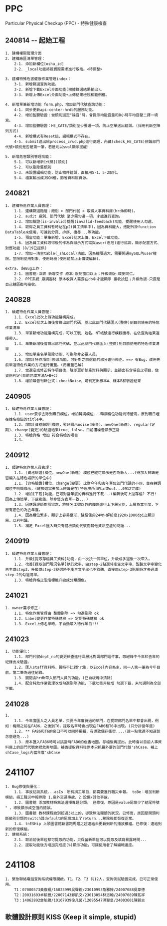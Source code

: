 # PPC
Particular Physical Checkup (PPC) - 特殊健康檢查

## 240814 -- 起始工程
    1. 建構權限管理介面
    2. 建構廠區清單管理：
        2-1. 添加新欄位[osha_id]
        2-2. _local功能將視實際需求進行取捨。<待調整>

    3. 建構特殊危害健康作業管理index：
        3-1. 新增篩選查詢功能。
        3-2. 新增下載Excel介面功能(根據篩選結果輸出)。
        3-3. 新增上傳Excel介面功能+上傳結果檢視和範例檔。

    4. 新增單筆新增功能 form.php，增加部門代號查詢功能：
        4-1. 同步更新api-center-hrdb的服務功能。
        4-2. 增加監聽驗證：當類別選定"噪音"時，會提示均能音量和8小時平均音壓二擇一填寫。
        4-3. 增加監聽驗證：HE_CATE/類別至少要選一項，防止空單送出錯誤。(採用判斷空陣列方式)
        4-4. 新增模式有Reset鈕，編輯模式不存在。
        4-5. submit送出給process_crud.php進行處理，內藏(check_HE_CATE)辨識部門代號+類別是否是第一筆，若是則以swal顯示提醒!

    5. 新增危害類別管理功能：
        5-1. 可以新增新[代碼][類別]
        5-2. 可以刪除舊類別
        5-3. 未設置編輯功能，防止物件錯誤，直接用5-1、5-2取代。
        5-4. 檔案輸出成JSON檔，節省資料庫資源。

## 240821
    1. 建構特危作業人員管理：
        1-1. 建構篩選階層：廠別 > 部門代號 > 取得人事資料庫(hrdb即時)。
        1-2. audit 廠別、部門代號 至少需勾選一項，才能進行查詢。
        1-3. 增加驗證(is-invalid)提醒(invalid-feedback)功能，提醒使用人勾選。
        1-4. 取得之員工資料暫時貼在p2(員工清單中)，因為資料龐大，搭配外掛function DataTable來使用，可達到分頁、排序、搜尋...等功能。
        1-5. 預留功能：單筆新增、Excel批次上傳、Excel下載功能。
        1-6. 因為員工資料取得後的作為與顯示方式需與user(惠旭)進行協調，顯示配置方式、對應功能 (8/19已提供)
        1-7. 增加一清空table(_shLocal)功能，因為權限過大，需要開通mySQL內user權限，並限制使用對象、使用時機(使用前禁止上傳或編輯)。

    extra. deBug工作：
        2-1. 圖書館-深耕 新增文件 原本-限制窗口以上；升級改版-環安同仁。
        2-2. PPE系統 廠調器材 原本收貨人需要在db中才能顯示 接收按鈕；升級改版-只要是自己轄區都可接收。

## 240828
    1. 續建特危作業人員管理：
        1.1. Excel批次上傳功能建構完成。
        1.2. Excel批次上傳後會篩出部門代碼，並以此部門代碼匯入(整併)到目前使用的特危作業清單 
        1.3. 單筆新增功能建構完成，可以工號、姓名、NT帳號進行模糊搜尋，在依查詢結果選擇帶入。
        1.4. 單筆新增後會篩出部門代碼，並以此部門代碼匯入(整併)到目前使用的特危作業清單 
        1.5. 增加單筆名單刪除功能，可剔除非必要人員。
        1.6. 增加[特作項目]修改功能，可針對之前選錯的部分進行修正。==> 有Bug，改用先前單選特危作業的方式進行覆蓋。(用覆蓋已解)
        1.7. 當選定或修正特作項目後，隨即更新該筆資料與顯示，並篩出有含噪音之項目，做資格判定(目前完成方法A+B+C)
        1.8. 增加噪音判斷公式：checkNoise，可判定出樣本A、樣本B和驗證結果

## 240905
    1. 續建特危作業人員管理：
        1.1. user要求去除到職日欄位，增加轉調欄位...轉調欄位功能尚待釐清，原到職日埋在姓名按鈕的title中。
        1.2. 增加[資格驗證]欄位，暫時顯示noise(噪音)、newOne(新進)、regular(定期)、change(變更)的驗證結果true、false。目前僅噪音顯示正常
        1.3. 特檢資格 增加 符合特檢的項目
        1.4.

## 240912
    1. 續建特危作業人員管理：
        1.1. [資格驗證]欄位，newOne(新進) 欄位已經可顯示是否為新人...(待加入辨識是否編入在特危場所的單位中)
        1.1. [資格驗證]欄位，change(變更) 比對今年和去年單位部門代碼的不同，並在轉調欄位中明顯顯示，(維獨還需要加上辨識是在[特危場所]的in或out...0912完成)
        1.2. 增加[下載]功能，已可對當年度的資料進行下載...(編輯後可上拋存檔? 不行! 因為上傳簡單，下載複雜，除非雙方表單一致...)
        1.3. 因應護理師對照需求，將姓名工號以外的欄位進行上下層分割，上層為當年度，下層有底色的為去年度。
        1.4. 因為欄位繁多，顯示上容易變形，建議使用24吋+解析度1920x1080dpi之顯示器，以利判讀。
        1.5. 補足 Excel匯入時只有健檢類別代號而其他資訊空虛的問題...

## 240919
    1. 續建特危作業人員管理：
        1.1. 升級[提取存檔員工資料]功能，由一次按一個單位，升級成多選後一次帶入。
        1.2. 改善[提取部門現況名單]執行效率，由step-2點選時產生文字串、監聽文字串變化再生成step3，升級成step-2點選時不產生文字串也不監聽，直接由step-3點擊時才去過濾step-2的勾選清單。
        1.3. 特檢資格之泡泡標籤升級成分類顏色。

## 241021
    1. owner需求修正：
        1.1. 特危作業管理由 整體刪除 => 勾選刪除 ok
        1.2. Label變更作業特殊健檢 => 定期特殊健檢 ok
        1.3. Excel上傳名單時，不自動帶入特作項目!!!
## 241023
    1. 功能優化：
        1.1. 部門代號dept_no的變更檢查進行深層比對調部門這件事，取紀錄中今年和去年的紀錄出來驗證。
        1.2. 匯入staff資料時，暫時不比對hrdb，以Excel內容為主，同一人第一筆為今年目前，第二筆為過往紀錄。
        1.3. 關閉由hrdb帶入部門人員的功能。(已自板塊中清除)
        1.4. 配合特危作業管理改成勾選刪除功能，下載功能升級成 勾選下載，未勾選則為全部下載。

## 241028
    1.
        1.1. 今年度匯入之人員名單，只要今年度待過的部門，在提取部門名單中都會出現，例如：梅爾之前在FAB6，之後到T6，提取名單時會出現在FAB6和T6中出現。(只分拆當年度)
        1.2. ** FAB6和T6的窗口不可以同時編輯，有導致儲存衝突....(這一點我還不知道該怎麼避免...)
        1.3. 原本匯入FAB6時可以挑當時FAB6的危害地圖，存檔後再提出，此時會以目前人事資料庫上的部門代號來撈危害地圖。補強提取資料後原本只抓最外層的部門代號'shCase，補上shCase_logs內當年度'shCase

# 241107
    1. Bug修復與優化：
        1.1. 事故訪談系統...asIs：所有損工項目，都需要進行職災申報。 toBe：增加判斷模組，損工職災申報排除 1.廠外交通事故、2.設備/其他事故。
        1.2. 圖書館 添加教材時無法選擇專題分類。 已修復，原因是value尾端少了結尾符號 " ，導致顯示成空值的錯誤。
        1.3. 圖書館 教材課程級別超過3以上的，導致無法閱讀的狀況。已修復，原因是開頭判斷級別分類的switch其default的尾端加上了return...移除後即恢復正常。
        1.4. tnESHip 上頭圖書館新書跑馬燈之超連結未更新到新的播放模組。已修復：連結到新的修復模組。
    2. 健檢系統：
        2.1. 取消前後單位都可提取的功能，只保留新單位可以提取及填寫暴露時間...
        2.2. 提取功能後方增加完成度(%)顯示功能，可讓使用者了解編輯進度。

# 241108
    1. 緊急聯絡電話查詢系統權限開啟，T1、T2、T3 共12人，查詢測試驗證完成，已可正常使用。
        T1：07000573黃俊繻/16023999吳聲鋐/23010993詹雅婷/24007088吳韋德
        T2：20031603卓榆豐/22007143鄭凱文/23013054林志翰/24007089陳茗祥
        T3：14062892詹珀勝/10167939徐凡茵/12095547洪聖皇/24003601陳朝志

## 軟體設計原則 KISS (Keep it simple, stupid)
